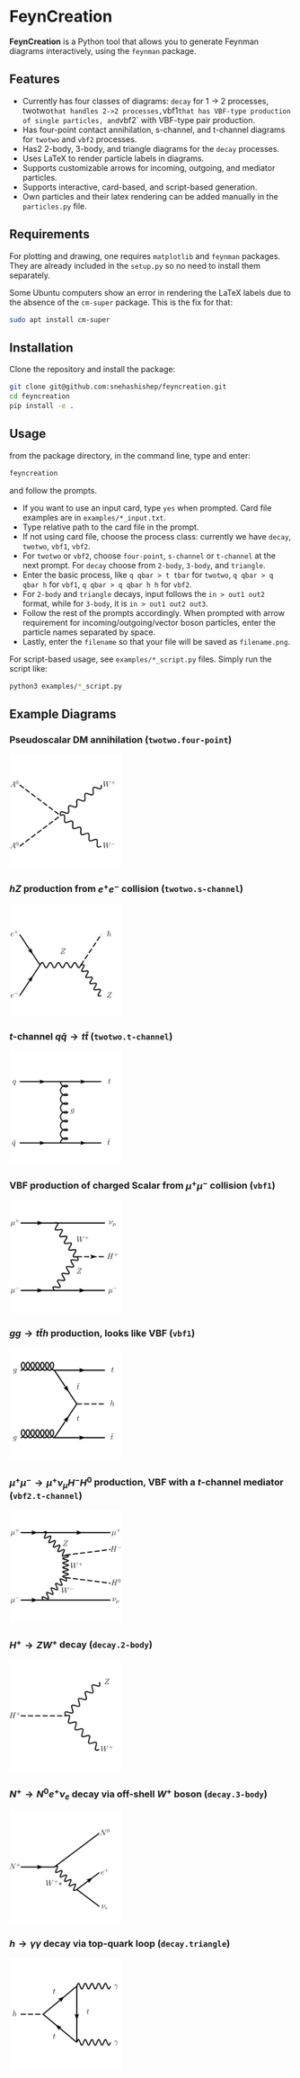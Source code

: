# FeynCreation

**FeynCreation** is a Python tool that allows you to generate Feynman diagrams interactively, using the `feynman` package.

## Features

- Currently has four classes of diagrams: `decay` for 1 -> 2 processes, ` `twotwo` that handles 2->2 processes, `vbf1` that has VBF-type production of single particles, and `vbf2` with VBF-type pair production.
- Has four-point contact annihilation, s-channel, and t-channel diagrams for `twotwo` and `vbf2` processes.
- Has2 2-body, 3-body, and triangle diagrams for the `decay` processes.
- Uses LaTeX to render particle labels in diagrams.
- Supports customizable arrows for incoming, outgoing, and mediator particles.
- Supports interactive, card-based, and script-based generation.
- Own particles and their latex rendering can be added manually in the `particles.py` file.

## Requirements

For plotting and drawing, one requires `matplotlib` and `feynman` packages. They are already included in the `setup.py` so no need to install them separately.

Some Ubuntu computers show an error in rendering the LaTeX labels due to the absence of the `cm-super` package. This is the fix for that:
```bash
sudo apt install cm-super
```

## Installation

Clone the repository and install the package:

```bash
git clone git@github.com:snehashishep/feyncreation.git
cd feyncreation
pip install -e .
```

## Usage

from the package directory, in the command line, type and enter:

```bash
feyncreation
```

and follow the prompts.

- If you want to use an input card, type `yes` when prompted. Card file examples are in `examples/*_input.txt`.
- Type relative path to the card file in the prompt.
- If not using card file, choose the process class: currently we have `decay`, `twotwo`, `vbf1`, `vbf2`.
- For `twotwo` or `vbf2`, choose `four-point`, `s-channel` or `t-channel` at the next prompt. For `decay` choose from `2-body`, `3-body`, and `triangle`.
- Enter the basic process, like `q qbar > t tbar` for `twotwo`, `q qbar > q qbar h` for `vbf1`, `q qbar > q qbar h h` for `vbf2`.
- For `2-body` and `triangle` decays, input follows the `in > out1 out2` format, while for `3-body`, it is `in > out1 out2 out3`.
- Follow the rest of the prompts accordingly. When prompted with arrow requirement for incoming/outgoing/vector boson particles, enter the particle names separated by space.
- Lastly, enter the `filename` so that your file will be saved as `filename.png`.

For script-based usage, see `examples/*_script.py` files. Simply run the script like:

```bash
python3 examples/*_script.py
```

## Example Diagrams

### Pseudoscalar DM annihilation (`twotwo.four-point`)
<img src="examples/dm_annihilation.png" alt="four-point" width="200"/>

### $hZ$ production from $e^+ e^-$ collision (`twotwo.s-channel`)
<img src="examples/ee_hz_schannel.png" alt="s-channel" width="200"/>

### $t$-channel $q\bar{q}\to t\bar{t}$ (`twotwo.t-channel`)
<img src="examples/qq_tt_tchannel.png" alt="t-channel" width="200"/>

### VBF production of charged Scalar from $\mu^+ \mu^-$ collision (`vbf1`)
<img src="examples/vbf_mupmun_munuhp.png" alt="VBF" width="200"/>

### $gg \to t\bar{t}h$ production, looks like VBF (`vbf1`)
<img src="examples/gg_tth.png" alt="VBFlike" width="200"/> 

### $\mu^+ \mu^- \to \mu^+ \nu_\mu H^- H^0$ production, VBF with a $t$-channel mediator (`vbf2.t-channel`)
<img src="examples/vbf_hph0_mucol.png" alt="VBF2" width="200"/> 

### $H^+ \to Z W^+$ decay (`decay.2-body`)
<img src="examples/hpzw.png" alt="VBFlike" width="200"/> 

### $N^+ \to N^0 e^+ \nu_e$ decay via off-shell $W^+$ boson (`decay.3-body`)
<img src="examples/npdecay.png" alt="VBFlike" width="200"/>

### $h \to \gamma \gamma$ decay via top-quark loop (`decay.triangle`)
<img src="examples/haa-tloop.png" alt="VBFlike" width="200"/>  
